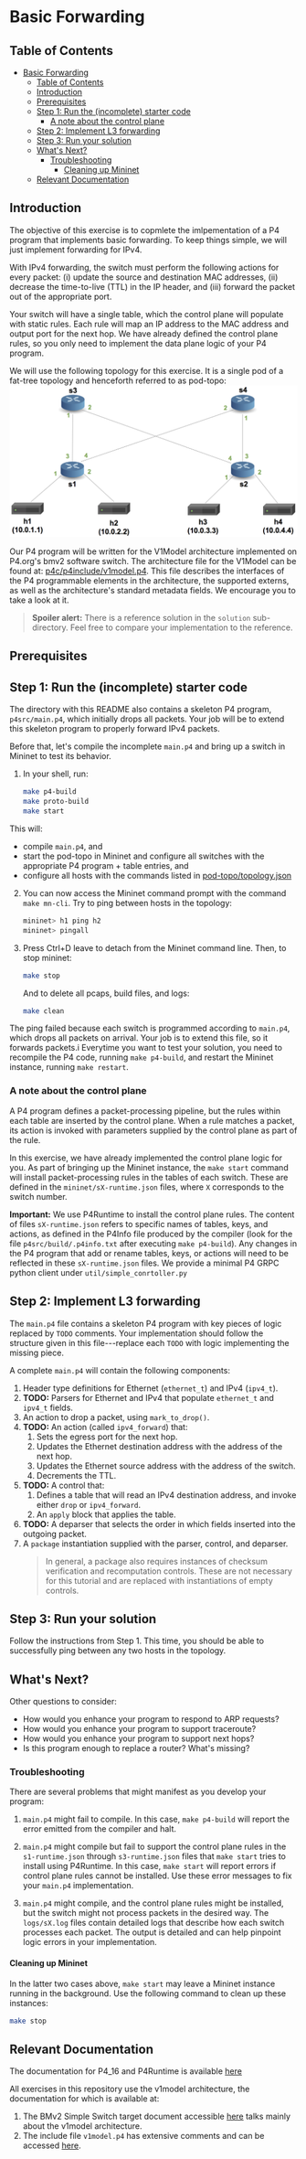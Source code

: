 #  Basic Forwarding

## Table of Contents

- [Basic Forwarding](#basic-forwarding)
  - [Table of Contents](#table-of-contents)
  - [Introduction](#introduction)
  - [Prerequisites](#prerequisites)
  - [Step 1: Run the (incomplete) starter code](#step-1-run-the-incomplete-starter-code)
    - [A note about the control plane](#a-note-about-the-control-plane)
  - [Step 2: Implement L3 forwarding](#step-2-implement-l3-forwarding)
  - [Step 3: Run your solution](#step-3-run-your-solution)
  - [What's Next?](#whats-next)
    - [Troubleshooting](#troubleshooting)
      - [Cleaning up Mininet](#cleaning-up-mininet)
  - [Relevant Documentation](#relevant-documentation)

## Introduction

The objective of this exercise is to copmlete the imlpementation of a P4 program that implements basic
forwarding. To keep things simple, we will just implement forwarding for IPv4.

With IPv4 forwarding, the switch must perform the following actions for every
packet: (i) update the source and destination MAC addresses, (ii) decrease the time-to-live (TTL) in the IP header, and (iii) forward the packet out of the appropriate port.

Your switch will have a single table, which the control plane will populate with
static rules. Each rule will map an IP address to the MAC address and output
port for the next hop. We have already defined the control plane rules, so you
only need to implement the data plane logic of your P4 program.

We will use the following topology for this exercise. It is a single pod of a
fat-tree topology and henceforth referred to as pod-topo:
![pod-topo](./mininet/pod-topo.png)

Our P4 program will be written for the V1Model architecture implemented on
P4.org's bmv2 software switch. The architecture file for the V1Model can be
found at:
[p4c/p4include/v1model.p4](https://github.com/p4lang/p4c/blob/main/p4include/v1model.p4).
This file describes the interfaces of the P4 programmable elements in the
architecture, the supported externs, as well as the architecture's standard
metadata fields. We encourage you to take a look at it.

> **Spoiler alert:** There is a reference solution in the `solution`
> sub-directory. Feel free to compare your implementation to the reference.

## Prerequisites

## Step 1: Run the (incomplete) starter code

The directory with this README also contains a skeleton P4 program,
`p4src/main.p4`, which initially drops all packets. Your job will be to extend
this skeleton program to properly forward IPv4 packets.

Before that, let's compile the incomplete `main.p4` and bring up a switch in
Mininet to test its behavior.

1. In your shell, run:

   ```bash
   make p4-build
   make proto-build
   make start
   ```

This will:

   - compile `main.p4`, and
   - start the pod-topo in Mininet and configure all switches with the
     appropriate P4 program + table entries, and
   - configure all hosts with the commands listed in
     [pod-topo/topology.json](./pod-topo/topology.json)

2. You can now access the Mininet command prompt with the command `make mn-cli`.
   Try to ping between hosts in the topology:

   ```bash
   mininet> h1 ping h2
   mininet> pingall
   ```

3. Press Ctrl+D leave to detach from the Mininet command line. Then, to stop
   mininet:

   ```bash
   make stop
   ```

   And to delete all pcaps, build files, and logs:

   ```bash
   make clean
   ```

The ping failed because each switch is programmed according to `main.p4`, which
drops all packets on arrival. Your job is to extend this file, so it forwards
packets.i Everytime you want to test your solution, you need to recompile the P4 
code, running `make p4-build`, and restart the Mininet instance, running `make restart`.

### A note about the control plane

A P4 program defines a packet-processing pipeline, but the rules within each
table are inserted by the control plane. When a rule matches a packet, its
action is invoked with parameters supplied by the control plane as part of the
rule.

In this exercise, we have already implemented the control plane logic for you.
As part of bringing up the Mininet instance, the `make start` command will
install packet-processing rules in the tables of each switch. These are defined
in the `mininet/sX-runtime.json` files, where `X` corresponds to the switch number.

**Important:** We use P4Runtime to install the control plane rules. The content
of files `sX-runtime.json` refers to specific names of tables, keys, and actions,
as defined in the P4Info file produced by the compiler (look for the file
`p4src/build/.p4info.txt` after executing `make p4-build`). Any changes in the P4
program that add or rename tables, keys, or actions will need to be reflected in
these `sX-runtime.json` files. We provide a minimal P4 GRPC python client under `util/simple_conrtoller.py`

## Step 2: Implement L3 forwarding

The `main.p4` file contains a skeleton P4 program with key pieces of logic
replaced by `TODO` comments. Your implementation should follow the structure
given in this file---replace each `TODO` with logic implementing the missing
piece.

A complete `main.p4` will contain the following components:

1. Header type definitions for Ethernet (`ethernet_t`) and IPv4 (`ipv4_t`).
2. **TODO:** Parsers for Ethernet and IPv4 that populate `ethernet_t` and
   `ipv4_t` fields.
3. An action to drop a packet, using `mark_to_drop()`.
4. **TODO:** An action (called `ipv4_forward`) that:
   1. Sets the egress port for the next hop.
   2. Updates the Ethernet destination address with the address of the next hop.
   3. Updates the Ethernet source address with the address of the switch.
   4. Decrements the TTL.
5. **TODO:** A control that:
   1. Defines a table that will read an IPv4 destination address, and invoke
      either `drop` or `ipv4_forward`.
   2. An `apply` block that applies the table.
6. **TODO:** A deparser that selects the order in which fields inserted into the
   outgoing packet.
7. A `package` instantiation supplied with the parser, control, and deparser.
   > In general, a package also requires instances of checksum verification and
   > recomputation controls. These are not necessary for this tutorial and are
   > replaced with instantiations of empty controls.

## Step 3: Run your solution

Follow the instructions from Step 1. This time, you should be able to
successfully ping between any two hosts in the topology.

## What's Next?

Other questions to consider:

- How would you enhance your program to respond to ARP requests?
- How would you enhance your program to support traceroute?
- How would you enhance your program to support next hops?
- Is this program enough to replace a router? What's missing?

### Troubleshooting

There are several problems that might manifest as you develop your program:

1. `main.p4` might fail to compile. In this case, `make p4-build` will report
   the error emitted from the compiler and halt.

2. `main.p4` might compile but fail to support the control plane rules in the
   `s1-runtime.json` through `s3-runtime.json` files that `make start` tries to
   install using P4Runtime. In this case, `make start` will report errors if
   control plane rules cannot be installed. Use these error messages to fix your
   `main.p4` implementation.

3. `main.p4` might compile, and the control plane rules might be installed, but
   the switch might not process packets in the desired way. The `logs/sX.log`
   files contain detailed logs that describe how each switch processes each
   packet. The output is detailed and can help pinpoint logic errors in your
   implementation.

#### Cleaning up Mininet

In the latter two cases above, `make start` may leave a Mininet instance running
in the background. Use the following command to clean up these instances:

```bash
make stop
```

## Relevant Documentation

The documentation for P4_16 and P4Runtime is available
[here](https://p4.org/specs/)

All exercises in this repository use the v1model architecture, the
documentation for which is available at:

1. The BMv2 Simple Switch target document accessible
   [here](https://github.com/p4lang/behavioral-model/blob/master/docs/simple_switch.md)
   talks mainly about the v1model architecture.
2. The include file `v1model.p4` has extensive comments and can be accessed
   [here](https://github.com/p4lang/p4c/blob/master/p4include/v1model.p4).
